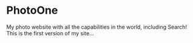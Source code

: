 # PhotoOne
My photo website with all the capabilities in the world, including Search!
This is the first version of my site...
